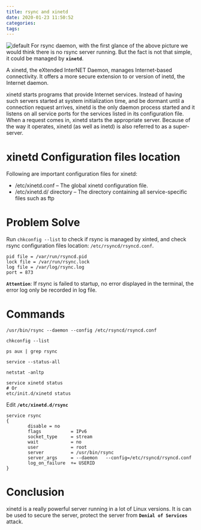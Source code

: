 ```yaml
---
title: rsync and xinetd
date: 2020-01-23 11:50:52
categories:
tags:
---
```


![default](/blog/img/rsync-error.png)
For rsync daemon, with the first glance of the above picture we would think there is no rsync server running. But the fact is not that simple, it could be managed by **`xinetd`**.


A xinetd, the eXtended InterNET Daemon, manages Internet-based connectivity. It offers a more secure extension to or version of inetd, the Internet daemon.

xinetd starts programs that provide Internet services. Instead of having such servers started at system initialization time, and be dormant until a connection request arrives, xinetd is the only daemon process started and it listens on all service ports for the services listed in its configuration file. When a request comes in, xinetd starts the appropriate server. Because of the way it operates, xinetd (as well as inetd) is also referred to as a super-server.

<!--more-->
# xinetd Configuration files location
Following are important configuration files for xinetd:

* /etc/xinetd.conf – The global xinetd configuration file.
* /etc/xinetd.d/ directory – The directory containing all service-specific files such as ftp

# Problem Solve

Run `chkconfig --list` to check if rsync is managed by xinted, and check rsync configuration files location: `/etc/rsyncd/rsyncd.conf`.

```
pid file = /var/run/rsyncd.pid
lock file = /var/run/rsync.lock
log file = /var/log/rsync.log
port = 873
```

**`Attention`**: If rsync is failed to startup, no error displayed in the terminal, the error log only be recorded in log file.

# Commands
```
/usr/bin/rsync --daemon --config /etc/rsyncd/rsyncd.conf

chkconfig --list

ps aux | grep rsync

service --status-all

netstat -anltp

service xinetd status
# Or
etc/init.d/xinetd status
```
Edit **`/etc/xinetd.d/rsync`**
```
service rsync
{
        disable = no
        flags           = IPv6
        socket_type     = stream
        wait            = no
        user            = root
        server          = /usr/bin/rsync
        server_args     = --daemon   --config=/etc/rsyncd/rsyncd.conf
        log_on_failure  += USERID
}
```


# Conclusion

xinetd is a really powerful server running in a lot of Linux versions. It is can be used to secure the server, protect the server from **`Denial of Services`** attack.